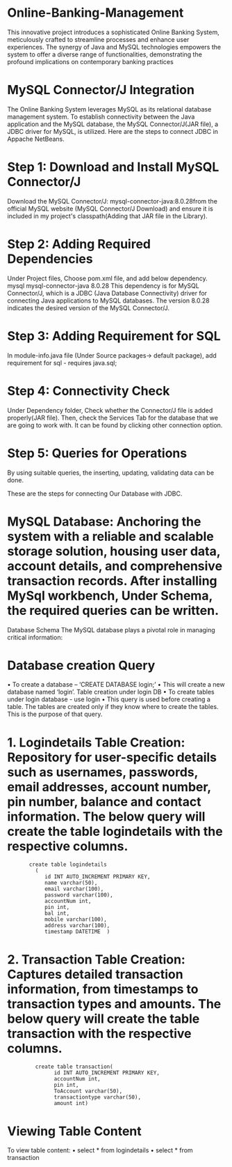 # Online-Banking-Management
This innovative project introduces a sophisticated Online Banking System, meticulously crafted to streamline processes and enhance user experiences. The synergy of Java and MySQL technologies empowers the system to offer a diverse range of functionalities, demonstrating the profound implications on contemporary banking practices
# MySQL Connector/J Integration 
The Online Banking System leverages MySQL as its relational database management system. To establish connectivity between the Java application and the MySQL database, the MySQL Connector/J(JAR file), a JDBC driver for MySQL, is utilized. Here are the steps to connect JDBC in Appache NetBeans.

# Step 1: Download and Install MySQL Connector/J
Download the MySQL Connector/J: mysql-connector-java:8.0.28from the official MySQL website (MySQL Connector/J Download) and ensure it is included in my project's classpath(Adding that JAR file in the Library).

# Step 2: Adding Required Dependencies
Under Project files, Choose pom.xml file, and add below dependency.
<dependencies>
        <dependency>
            <groupId>mysql</groupId>
            <artifactId>mysql-connector-java</artifactId>
            <version>8.0.28</version>
        </dependency>
</dependencies>
This dependency is for MySQL Connector/J, which is a JDBC (Java Database Connectivity) driver for connecting Java applications to MySQL databases. The version 8.0.28 indicates the desired version of the MySQL Connector/J.

# Step 3: Adding Requirement for SQL
In module-info.java file (Under Source packages-> default package), add requirement for sql - requires java.sql;

# Step 4: Connectivity Check
Under Dependency folder, Check whether the Connector/J file is added properly(JAR file). Then, check the Services Tab for the database that we are going to work with. It can be found by clicking other connection option. 

# Step 5: Queries for Operations
By using suitable queries, the inserting, updating, validating data can be done. 

These are the steps for connecting Our Database with JDBC.

# MySQL Database: Anchoring the system with a reliable and scalable storage solution, housing user data, account details, and comprehensive transaction records. After installing MySql workbench, Under Schema, the required queries can be written.  
Database Schema
The MySQL database plays a pivotal role in managing critical information:
# Database creation Query
•	To create a database – ‘CREATE DATABASE login;’
•	This will create a new database named ‘login’.
Table creation under login DB
•	To create tables under login database - use login
•	This query is used before creating a table. The tables are created only if they know where to create the tables. This is the purpose of that query.
# 1.	Logindetails Table Creation: Repository for user-specific details such as usernames, passwords, email addresses, account number, pin number, balance and contact information. The below query will create the table logindetails with the respective columns.
           create table logindetails
             (
                id INT AUTO_INCREMENT PRIMARY KEY,
                name varchar(50),
                email varchar(100),
                password varchar(100),
                accountNum int,
                pin int,
                bal int,
                mobile varchar(100),
                address varchar(100),
                timestamp DATETIME  )


# 2.	Transaction Table Creation: Captures detailed transaction information, from timestamps to transaction types and amounts. The below query will create the table transaction with the respective columns.
             create table transaction(
                   id INT AUTO_INCREMENT PRIMARY KEY,
                   accountNum int,
                   pin int,
                   ToAccount varchar(50),
                   transactiontype varchar(50),
                   amount int)   
# Viewing Table Content
To view table content:
•	select * from logindetails
•	select * from transaction
